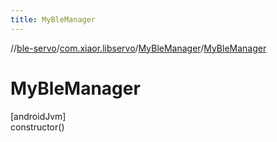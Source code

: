 ```yaml
---
title: MyBleManager
---
```

//[ble-servo](../../../index.html)/[com.xiaor.libservo](../index.html)/[MyBleManager](index.html)/[MyBleManager](-my-ble-manager.html)



# MyBleManager



[androidJvm]\
constructor()




